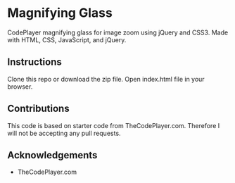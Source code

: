 # Magnifying Glass 
CodePlayer magnifying glass for image zoom using jQuery and CSS3. Made with HTML, CSS, JavaScript, and jQuery.

## Instructions
Clone this repo or download the zip file. Open index.html file in your browser.

## Contributions
This code is based on starter code from TheCodePlayer.com. Therefore I will not be accepting any pull requests.

## Acknowledgements 
* TheCodePlayer.com